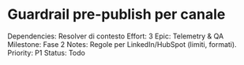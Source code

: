 # Guardrail pre-publish per canale

Dependencies: Resolver di contesto
Effort: 3
Epic: Telemetry & QA
Milestone: Fase 2
Notes: Regole per LinkedIn/HubSpot (limiti, formati).
Priority: P1
Status: Todo